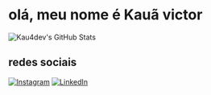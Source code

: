 # olá, meu nome é Kauã victor

![Kau4dev's GitHub Stats](https://github-readme-stats.vercel.app/api?username=Kau4dev&theme=transparent&bg_color=000&border_color=30A3DC&show_icons=true&icon_color=30A3DC&title_color=E94D5F&text_color=FFF)

## redes  sociais

[![Instagram](https://img.shields.io/badge/-Instagram-%23E4405F?style=for-the-badge&logo=instagram&logoColor=white)](https://www.instagram.com/iamkauav/)
[![LinkedIn](https://img.shields.io/badge/LinkedIn-002?style=for-the-badge&logo=linkedin&logoColor=1E76A0)](https://www.linkedin.com/in/kauã-victor007/)